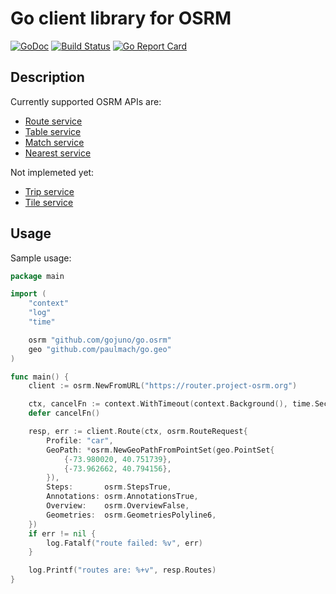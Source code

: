 Go client library for OSRM
==========================

[![GoDoc](https://godoc.org/github.com/gojuno/go.osrm?status.svg)](http://godoc.org/github.com/gojuno/go.osrm)
[![Build Status](https://travis-ci.org/gojuno/go.osrm.svg?branch=master)](https://travis-ci.org/gojuno/go.osrm)
[![Go Report Card](https://goreportcard.com/badge/github.com/gojuno/go.osrm)](https://goreportcard.com/report/github.com/gojuno/go.osrm)

## Description

Currently supported OSRM APIs are:
- [Route service](https://github.com/Project-OSRM/osrm-backend/blob/master/docs/http.md#route-service)
- [Table service](https://github.com/Project-OSRM/osrm-backend/blob/master/docs/http.md#table-service)
- [Match service](https://github.com/Project-OSRM/osrm-backend/blob/master/docs/http.md#match-service)
- [Nearest service](https://github.com/Project-OSRM/osrm-backend/blob/master/docs/http.md#nearest-service)

Not implemeted yet:
- [Trip service](https://github.com/Project-OSRM/osrm-backend/blob/master/docs/http.md#trip-service)
- [Tile service](https://github.com/Project-OSRM/osrm-backend/blob/master/docs/http.md#tile-service)

## Usage

Sample usage:

``` go
package main

import (
	"context"
	"log"
	"time"

	osrm "github.com/gojuno/go.osrm"
	geo "github.com/paulmach/go.geo"
)

func main() {
	client := osrm.NewFromURL("https://router.project-osrm.org")

	ctx, cancelFn := context.WithTimeout(context.Background(), time.Second)
	defer cancelFn()

	resp, err := client.Route(ctx, osrm.RouteRequest{
		Profile: "car",
		GeoPath: *osrm.NewGeoPathFromPointSet(geo.PointSet{
			{-73.980020, 40.751739},
			{-73.962662, 40.794156},
		}),
		Steps:       osrm.StepsTrue,
		Annotations: osrm.AnnotationsTrue,
		Overview:    osrm.OverviewFalse,
		Geometries:  osrm.GeometriesPolyline6,
	})
	if err != nil {
		log.Fatalf("route failed: %v", err)
	}

	log.Printf("routes are: %+v", resp.Routes)
}
```
